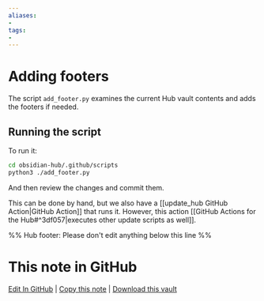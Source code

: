 ```yaml
---
aliases:
- 
tags:
- 
---
```


# Adding footers 

The script `add_footer.py` examines the current Hub vault contents and adds the footers if needed.

## Running the script

To run it:

```bash
cd obsidian-hub/.github/scripts
python3 ./add_footer.py
```

And then review the changes and commit them.

This can be done by hand, but we also have a [[update_hub GitHub Action|GitHub Action]] that runs it. However, this action [[GitHub Actions for the Hub#^3df057|executes other update scripts as well]]. 

%% Hub footer: Please don't edit anything below this line %%

# This note in GitHub

<span class="git-footer">[Edit In GitHub](https://github.dev/obsidian-community/obsidian-hub/blob/main/00%20-%20Contribute%20to%20the%20Obsidian%20Hub/03%20Contributor%20Notes/03.03%20Scripts%20and%20Automation/Adding%20footers.md "git-hub-edit-note") | [Copy this note](https://raw.githubusercontent.com/obsidian-community/obsidian-hub/main/00%20-%20Contribute%20to%20the%20Obsidian%20Hub/03%20Contributor%20Notes/03.03%20Scripts%20and%20Automation/Adding%20footers.md "git-hub-copy-note") | [Download this vault](https://github.com/obsidian-community/obsidian-hub/archive/refs/heads/main.zip "git-hub-download-vault") </span>
